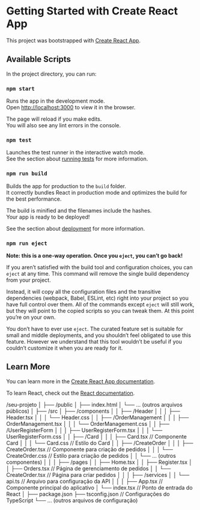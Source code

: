# Getting Started with Create React App

This project was bootstrapped with [Create React App](https://github.com/facebook/create-react-app).

## Available Scripts

In the project directory, you can run:

### `npm start`

Runs the app in the development mode.\
Open [http://localhost:3000](http://localhost:3000) to view it in the browser.

The page will reload if you make edits.\
You will also see any lint errors in the console.

### `npm test`

Launches the test runner in the interactive watch mode.\
See the section about [running tests](https://facebook.github.io/create-react-app/docs/running-tests) for more information.

### `npm run build`

Builds the app for production to the `build` folder.\
It correctly bundles React in production mode and optimizes the build for the best performance.

The build is minified and the filenames include the hashes.\
Your app is ready to be deployed!

See the section about [deployment](https://facebook.github.io/create-react-app/docs/deployment) for more information.

### `npm run eject`

**Note: this is a one-way operation. Once you `eject`, you can’t go back!**

If you aren’t satisfied with the build tool and configuration choices, you can `eject` at any time. This command will remove the single build dependency from your project.

Instead, it will copy all the configuration files and the transitive dependencies (webpack, Babel, ESLint, etc) right into your project so you have full control over them. All of the commands except `eject` will still work, but they will point to the copied scripts so you can tweak them. At this point you’re on your own.

You don’t have to ever use `eject`. The curated feature set is suitable for small and middle deployments, and you shouldn’t feel obligated to use this feature. However we understand that this tool wouldn’t be useful if you couldn’t customize it when you are ready for it.

## Learn More

You can learn more in the [Create React App documentation](https://facebook.github.io/create-react-app/docs/getting-started).

To learn React, check out the [React documentation](https://reactjs.org/).


/seu-projeto
│
├── /public
│   ├── index.html
│   └── ... (outros arquivos públicos)
│
├── /src
│   ├── /components
│   │   ├── /Header
│   │   │   ├── Header.tsx
│   │   │   └── Header.css
│   │   ├── /OrderManagement
│   │   │   ├── OrderManagement.tsx
│   │   │   └── OrderManagement.css
│   │   ├── /UserRegisterForm
│   │   │   ├── UserRegisterForm.tsx
│   │   │   └── UserRegisterForm.css
│   │   ├── /Card
│   │   │   ├── Card.tsx          // Componente Card
│   │   │   └── Card.css          // Estilo do Card
│   │   ├── /CreateOrder
│   │   │   ├── CreateOrder.tsx   // Componente para criação de pedidos
│   │   │   └── CreateOrder.css    // Estilo para criação de pedidos
│   │   └── ... (outros componentes)
│   │
│   ├── /pages
│   │   ├── Home.tsx
│   │   ├── Register.tsx
│   │   ├── Orders.tsx            // Página de gerenciamento de pedidos
│   │   └── CreateOrder.tsx       // Página para criar pedidos
│   │
│   ├── /services
│   │   └── api.ts                 // Arquivo para configuração da API
│   │
│   ├── App.tsx                    // Componente principal do aplicativo
│   └── index.tsx                  // Ponto de entrada do React
│
├── package.json
├── tsconfig.json                  // Configurações do TypeScript
└── ... (outros arquivos de configuração)
